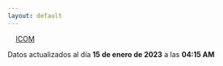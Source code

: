 ```yaml
---
layout: default
---
```

<a href="planes/ICOM/" style="padding: 1rem;">ICOM</a>
<p class_="text-center text-muted">Datos actualizados al día <b>15 de enero de 2023</b> a las <b>04:15 AM</b></p>